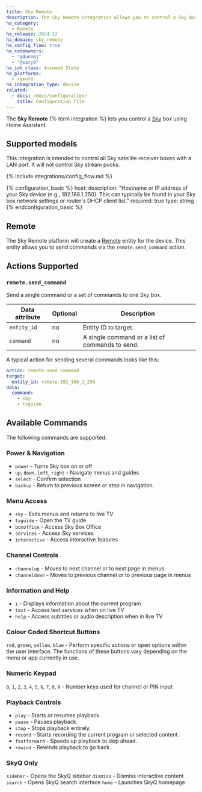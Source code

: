 ```yaml
---
title: Sky Remote
description: The Sky Remote integration allows you to control a Sky box with Home Assistant.
ha_category:
  - Remote
ha_release: 2024.12
ha_domain: sky_remote
ha_config_flow: true
ha_codeowners:
  - "@dunnmj"
  - "@saty9"
ha_iot_class: Assumed State
ha_platforms:
  - remote
ha_integration_type: device
related:
  - docs: /docs/configuration/
    title: Configuration file
---
```


The **Sky Remote** {% term integration %} lets you control a [Sky](https://www.sky.com/) box using Home Assistant.

## Supported models

This integration is intended to control all Sky satellite receiver boxes with a LAN port. It will not control Sky stream pucks.

{% include integrations/config_flow.md %}

{% configuration_basic %}
host:
  description: "Hostname or IP address of your Sky device (e.g., 192.168.1.250). This can typically be found in your Sky box network settings or router's DHCP client list."
  required: true
  type: string
{% endconfiguration_basic %}

## Remote

The Sky Remote platform will create a [Remote](/integrations/remote/) entity for the device. This entity allows you to send commands via the `remote.send_command` action.

## Actions Supported 
### `remote.send_command`

Send a single command or a set of commands to one Sky box.

| Data attribute | Optional | Description                                         |
| ---------------------- | -------- | --------------------------------------------------- |
| `entity_id`            | no       | Entity ID to target.                                |
| `command`              | no       | A single command or a list of commands to send.     |


A typical action for sending several commands looks like this:

```yaml
action: remote.send_command
target:
  entity_id: remote.192_168_1_250
data:
  command:
    - sky
    - tvguide
```

## Available Commands

The following commands are supported:

### Power & Navigation
- `power` - Turns Sky box on or off
- `up`, `down`, `left`, `right` - Navigate menus and guides
- `select` - Confirm selection
- `backup` - Return to previous screen or step in navigation. 

### Menu Access
- `sky` - Exits menus and returns to live TV
- `tvguide` - Open the TV guide
- `boxoffice` - Access Sky Box Office
- `services` - Access Sky services
- `interactive` - Access interactive features

### Channel Controls
- `channelup` - Moves to next channel or to next page in menus
- `channeldown` - Moves to previous channel or to previous page in menus

### Information and Help
- `i` - Displays information about the current program
- `text` - Access text services when on live TV
- `help` - Access subtitles or audio description when in live TV

### Colour Coded Shortcut Buttons
`red`, `green`, `yellow`, `blue` - Perform specific actions or open options within the user interface. The functions of these buttons vary depending on the menu or app currently in use.

### Numeric Keypad
`0`, `1`, `2`, `3`, `4`, `5`, `6`, `7`, `8`, `9` - Number keys used for channel or PIN input

### Playback Controls
- `play` - Starts or resumes playback.
- `pause` - Pauses playback.
- `stop` - Stops playback entirely.
- `record` - Starts recording the current program or selected content.
- `fastforward` - Speeds up playback to skip ahead.
- `rewind` - Rewinds playback to go back.

### SkyQ Only
`sidebar` - Opens the SkyQ sidebar
`dismiss` - Dismiss interactive content 
`search` - Opens SkyQ search interface
`home` - Launches SkyQ homepage




